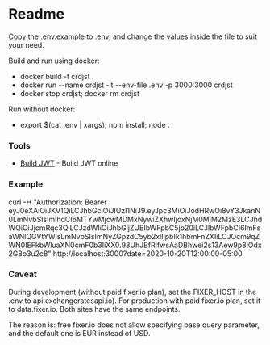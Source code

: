 # Readme

Copy the .env.example to .env, and change the values inside the file to suit your need.

Build and run using docker:
  - docker build -t crdjst .
  - docker run --name crdjst -it --env-file .env -p 3000:3000 crdjst
  - docker stop crdjst; docker rm crdjst
 
Run without docker:
  - export $(cat .env | xargs); npm install; node .

### Tools

* [Build JWT] - Build JWT online

   [Build JWT]: <http://jwtbuilder.jamiekurtz.com/>
   
### Example

curl -H "Authorization: Bearer eyJ0eXAiOiJKV1QiLCJhbGciOiJIUzI1NiJ9.eyJpc3MiOiJodHRwOi8vY3JkanN0LmNvbSIsImlhdCI6MTYwMjcwMDMxNywiZXhwIjoxNjM0MjM2MzE3LCJhdWQiOiJjcmRqc3QiLCJzdWIiOiJhbGljZUBlbWFpbC5jb20iLCJlbWFpbCI6ImFsaWNlQGVtYWlsLmNvbSIsImNyZGpzdC5yb2xlIjpbIk1hbmFnZXIiLCJQcm9qZWN0IEFkbWluaXN0cmF0b3IiXX0.98UhJBfRlfwsAaDBhwei2s13Aew9p8lOdx2G8o3u2c8" http://localhost:3000?date=2020-10-20T12:00:00-05:00

### Caveat

During development (without paid fixer.io plan), set the FIXER_HOST in the .env to api.exchangeratesapi.io). For production with paid fixer.io plan, set it to data.fixer.io. Both sites have the same endpoints.

The reason is: free fixer.io does not allow specifying base query parameter, and the default one is EUR instead of USD.